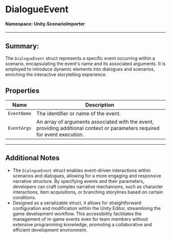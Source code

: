 ﻿# DialogueEvent

#### **Namespace**: Unity.ScenarioImporter
---

## Summary:
The `DialogueEvent` struct represents a specific event occurring within a scenario, encapsulating the event's name and its associated arguments. It is employed to introduce dynamic elements into dialogues and scenarios, enriching the interactive storytelling experience.

## Properties
| Name | Description |
|------------------|------|
| `EventName` | The identifier or name of the event. |
| `EventArgs` | An array of arguments associated with the event, providing additional context or parameters required for event execution. |

---
## Additional Notes
- The `DialogueEvent` struct enables event-driven interactions within scenarios and dialogues, allowing for a more engaging and responsive narrative structure. By specifying events and their parameters, developers can craft complex narrative mechanisms, such as character interactions, item acquisitions, or branching storylines based on certain conditions.
- Designed as a serializable struct, it allows for straightforward configuration and modification within the Unity Editor, streamlining the game development workflow. This accessibility facilitates the management of in-game events even for team members without extensive programming knowledge, promoting a collaborative and efficient development environment.
